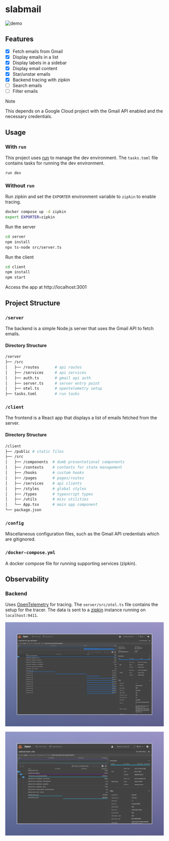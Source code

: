# slabmail

![demo](images/demo.gif)

## Features
- [x] Fetch emails from Gmail
- [x] Display emails in a list
- [x] Display labels in a sidebar
- [x] Display email content
- [x] Star/unstar emails
- [x] Backend tracing with zipkin
- [ ] Search emails
- [ ] Filter emails

> [!NOTE] 
> This depends on a Google Cloud project with the Gmail API enabled and the necessary credentials.

## Usage

### With `run`

This project uses [run](https://github.com/amonks/run) to manage the dev environment. The `tasks.toml` file contains tasks for running the dev environment.

```
run dev
```

### Without `run`

Run zipkin and set the `EXPORTER` environment variable to `zipkin` to enable tracing.
```bash
docker compose up -d zipkin
export EXPORTER=zipkin
```

Run the server
```bash
cd server
npm install
npx ts-node src/server.ts
```

Run the client
```bash
cd client
npm install
npm start
```

Access the app at http://localhost:3001

## Project Structure

### `/server`

The backend is a simple Node.js server that uses the Gmail API to fetch emails.

#### Directory Structure

```bash
/server
├── /src
│   ├── /routes       # api routes
│   ├── /services     # api services
│   ├── auth.ts       # gmail api auth
│   ├── server.ts     # server entry point
│   ├── otel.ts       # opentelemetry setup
├── tasks.toml        # run tasks
```

### `/client`

The frontend is a React app that displays a list of emails fetched from the server.

#### Directory Structure

```bash
/client
├── /public # static files
├── /src
│   ├── /components  # dumb presentational components
│   ├── /contexts    # contexts for state management
│   ├── /hooks       # custom hooks
│   ├── /pages       # pages/routes
│   ├── /services    # api clients
│   ├── /styles      # global styles
│   ├── /types       # typescript types
│   ├── /utils       # misc utilities
│   └── App.tsx      # main app component
└── package.json
```

### `/config`

Miscellaneous configuration files, such as the Gmail API credentials which are gitignored.

### `/docker-compose.yml`

A docker compose file for running supporting services (zipkin).

## Observability

### Backend

Uses [OpenTelemetry](https://opentelemetry.io/) for tracing. The `server/src/otel.ts` file contains the setup for the tracer. The data is sent to a [zipkin](https://zipkin.io/) instance running on `localhost:9411`.

![backend tracing](./images/zipkin.jpeg)

![full trace](./images/zipkin2.jpeg)